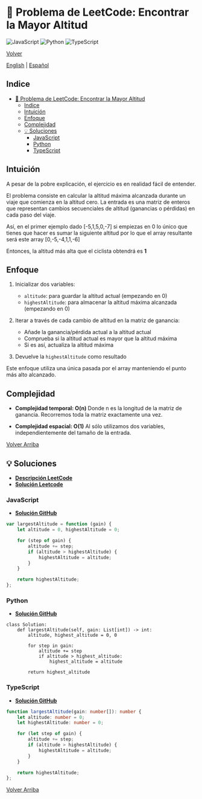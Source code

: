 # 🤔 Problema de LeetCode: Encontrar la Mayor Altitud

![JavaScript](https://img.shields.io/badge/JavaScript-F7DF1E?logo=javascript&logoColor=black)
![Python](https://img.shields.io/badge/Python-3776AB?logo=python&logoColor=white)
![TypeScript](https://img.shields.io/badge/TypeScript-3178C6?logo=typescript&logoColor=white)

[Volver](../README.md)

[English](./1732.FindTheHighestAltitude.md) | [Español](./1732.FindTheHighestAltitude-es.md)

## Indice

- [🤔 Problema de LeetCode: Encontrar la Mayor Altitud](#-problema-de-leetcode-encontrar-la-mayor-altitud)
  - [Indice](#indice)
  - [Intuición](#intuición)
  - [Enfoque](#enfoque)
  - [Complejidad](#complejidad)
  - [💡 Soluciones](#-soluciones)
    - [JavaScript](#javascript)
    - [Python](#python)
    - [TypeScript](#typescript)

## Intuición

A pesar de la pobre explicación, el ejercicio es en realidad fácil de entender.

El problema consiste en calcular la altitud máxima alcanzada durante un viaje que comienza en la altitud cero. La entrada es una matriz de enteros que representan cambios secuenciales de altitud (ganancias o pérdidas) en cada paso del viaje.

Así, en el primer ejemplo dado
    [-5,1,5,0,-7]
si empiezas en 0 lo único que tienes que hacer es sumar la siguiente altitud por lo que el array resultante será este array
    [0,-5,-4,1,1,-6]

Entonces, la altitud más alta que el ciclista obtendrá es **1**

## Enfoque

1. Inicializar dos variables:

    - `altitude`: para guardar la altitud actual (empezando en 0)
    - `highestAltitude`: para almacenar la altitud máxima alcanzada (empezando en 0)

2. Iterar a través de cada cambio de altitud en la matriz de ganancia:

    - Añade la ganancia/pérdida actual a la altitud actual
    - Comprueba si la altitud actual es mayor que la altitud máxima
    - Si es así, actualiza la altitud máxima

3. Devuelve la `highestAltitude` como resultado

Este enfoque utiliza una única pasada por el array manteniendo el punto más alto alcanzado.

## Complejidad

- **Complejidad temporal: O(n)**
Donde n es la longitud de la matriz de ganancia. Recorremos toda la matriz exactamente una vez.

- **Complejidad espacial: O(1)**
Al sólo utilizamos dos variables, independientemente del tamaño de la entrada.

[Volver Arriba](#indice)

## 💡 Soluciones

- **[Descripción LeetCode](https://leetcode.com/problems/find-the-highest-altitude/description/)**
- **[Solución Leetcode](https://leetcode.com/problems/find-the-highest-altitude/solutions/6647234/100-runtime-python-js-ts-explanation-by-deum3/)**

### JavaScript

- **[Solución GitHub](../solutions/JavaScript/1732.FindTheHighestAltitude.js)**

```javascript
var largestAltitude = function (gain) {
    let altitude = 0, highestAltitude = 0;

    for (step of gain) {
        altitude += step;
        if (altitude > highestAltitude) {
            highestAltitude = altitude;
        }
    }

    return highestAltitude;
};
```

### Python

- **[Solución GitHub](../solutions/Python/1732.FindTheHighestAltitude.py)**

```python3
class Solution:
    def largestAltitude(self, gain: List[int]) -> int:
        altitude, highest_altitude = 0, 0

        for step in gain:
            altitude += step
            if altitude > highest_altitude:
                highest_altitude = altitude

        return highest_altitude

```

### TypeScript

- **[Solución GitHub](../solutions/TypeScript/1732.FindTheHighestAltitude.ts)**

```typescript
function largestAltitude(gain: number[]): number {
    let altitude: number = 0;
    let highestAltitude: number = 0;

    for (let step of gain) {
        altitude += step;
        if (altitude > highestAltitude) {
            highestAltitude = altitude;
        }
    }

    return highestAltitude;
};
```

[Volver Arriba](#indice)
